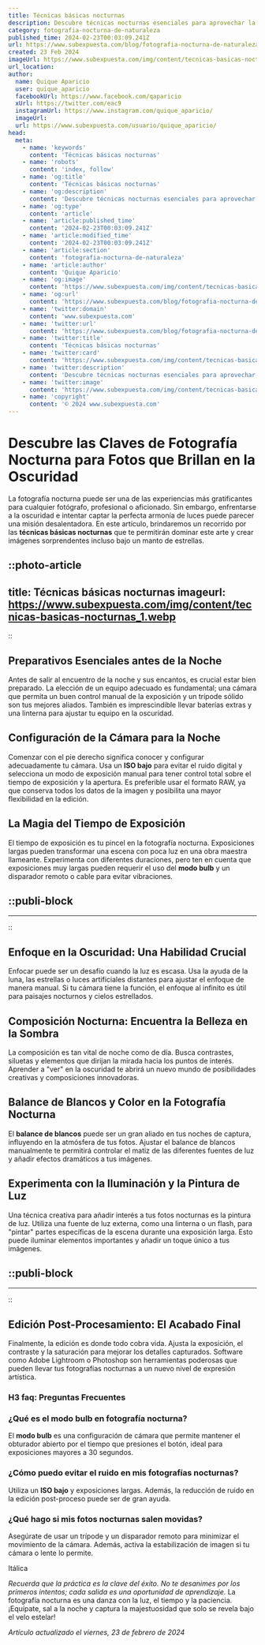 ```yaml
---
title: Técnicas básicas nocturnas
description: Descubre técnicas nocturnas esenciales para aprovechar la noche al máximo. Consejos prácticos para seguridad y disfrute.
category: fotografia-nocturna-de-naturaleza
published_time: 2024-02-23T00:03:09.241Z
url: https://www.subexpuesta.com/blog/fotografia-nocturna-de-naturaleza/tecnicas-basicas-nocturnas
created: 23 Feb 2024
imageUrl: https://www.subexpuesta.com/img/content/tecnicas-basicas-nocturnas_1.webp
url_location:
author:
  name: Quique Aparicio
  user: quique_aparicio
  facebookUrl: https://www.facebook.com/qaparicio
  xUrl: https://twitter.com/eac9
  instagramUrl: https://www.instagram.com/quique_aparicio/
  imageUrl: 
  url: https://www.subexpuesta.com/usuario/quique_aparicio/
head:
  meta:
    - name: 'keywords'
      content: 'Técnicas básicas nocturnas'
    - name: 'robots'
      content: 'index, follow'
    - name: 'og:title'
      content: 'Técnicas básicas nocturnas'
    - name: 'og:description'
      content: 'Descubre técnicas nocturnas esenciales para aprovechar la noche al máximo. Consejos prácticos para seguridad y disfrute.'
    - name: 'og:type'
      content: 'article'
    - name: 'article:published_time'
      content: '2024-02-23T00:03:09.241Z'
    - name: 'article:modified_time'
      content: '2024-02-23T00:03:09.241Z'
    - name: 'article:section'
      content: 'fotografia-nocturna-de-naturaleza'
    - name: 'article:author'
      content: 'Quique Aparicio'
    - name: 'og:image'
      content: 'https://www.subexpuesta.com/img/content/tecnicas-basicas-nocturnas_1.webp'
    - name: 'og:url'
      content: 'https://www.subexpuesta.com/blog/fotografia-nocturna-de-naturaleza/tecnicas-basicas-nocturnas'
    - name: 'twitter:domain'
      content: 'www.subexpuesta.com'
    - name: 'twitter:url'
      content: 'https://www.subexpuesta.com/blog/fotografia-nocturna-de-naturaleza/tecnicas-basicas-nocturnas'
    - name: 'twitter:title'
      content: 'Técnicas básicas nocturnas'
    - name: 'twitter:card'
      content: 'https://www.subexpuesta.com/img/content/tecnicas-basicas-nocturnas_1.webp'
    - name: 'twitter:description'
      content: 'Descubre técnicas nocturnas esenciales para aprovechar la noche al máximo. Consejos prácticos para seguridad y disfrute.'
    - name: 'twitter:image'
      content: 'https://www.subexpuesta.com/img/content/tecnicas-basicas-nocturnas_1.webp'
    - name: 'copyright'
      content: '© 2024 www.subexpuesta.com'
---
```

# Descubre las Claves de Fotografía Nocturna para Fotos que Brillan en la Oscuridad

La fotografía nocturna puede ser una de las experiencias más gratificantes para cualquier fotógrafo, profesional o aficionado. Sin embargo, enfrentarse a la oscuridad e intentar captar la perfecta armonía de luces puede parecer una misión desalentadora. En este artículo, brindaremos un recorrido por las **técnicas básicas nocturnas** que te permitirán dominar este arte y crear imágenes sorprendentes incluso bajo un manto de estrellas.


::photo-article
---
title: Técnicas básicas nocturnas
imageurl: https://www.subexpuesta.com/img/content/tecnicas-basicas-nocturnas_1.webp
---
::



## Preparativos Esenciales antes de la Noche
Antes de salir al encuentro de la noche y sus encantos, es crucial estar bien preparado. La elección de un equipo adecuado es fundamental; una cámara que permita un buen control manual de la exposición y un trípode sólido son tus mejores aliados. También es imprescindible llevar baterías extras y una linterna para ajustar tu equipo en la oscuridad.

## Configuración de la Cámara para la Noche
Comenzar con el pie derecho significa conocer y configurar adecuadamente tu cámara. Usa un **ISO bajo** para evitar el ruido digital y selecciona un modo de exposición manual para tener control total sobre el tiempo de exposición y la apertura. Es preferible usar el formato RAW, ya que conserva todos los datos de la imagen y posibilita una mayor flexibilidad en la edición.

## La Magia del Tiempo de Exposición
El tiempo de exposición es tu pincel en la fotografía nocturna. Exposiciones largas pueden transformar una escena con poca luz en una obra maestra llameante. Experimenta con diferentes duraciones, pero ten en cuenta que exposiciones muy largas pueden requerir el uso del **modo bulb** y un disparador remoto o cable para evitar vibraciones.


  ::publi-block
  ---
  ---
  ::
  
  

## Enfoque en la Oscuridad: Una Habilidad Crucial
Enfocar puede ser un desafío cuando la luz es escasa. Usa la ayuda de la luna, las estrellas o luces artificiales distantes para ajustar el enfoque de manera manual. Si tu cámara tiene la función, el enfoque al infinito es útil para paisajes nocturnos y cielos estrellados.

## Composición Nocturna: Encuentra la Belleza en la Sombra
La composición es tan vital de noche como de día. Busca contrastes, siluetas y elementos que dirijan la mirada hacia los puntos de interés. Aprender a "ver" en la oscuridad te abrirá un nuevo mundo de posibilidades creativas y composiciones innovadoras.

## Balance de Blancos y Color en la Fotografía Nocturna
El **balance de blancos** puede ser un gran aliado en tus noches de captura, influyendo en la atmósfera de tus fotos. Ajustar el balance de blancos manualmente te permitirá controlar el matiz de las diferentes fuentes de luz y añadir efectos dramáticos a tus imágenes.

## Experimenta con la Iluminación y la Pintura de Luz
Una técnica creativa para añadir interés a tus fotos nocturnas es la pintura de luz. Utiliza una fuente de luz externa, como una linterna o un flash, para "pintar" partes específicas de la escena durante una exposición larga. Esto puede iluminar elementos importantes y añadir un toque único a tus imágenes.


  ::publi-block
  ---
  ---
  ::
  
  

## Edición Post-Procesamiento: El Acabado Final
Finalmente, la edición es donde todo cobra vida. Ajusta la exposición, el contraste y la saturación para mejorar los detalles capturados. Software como Adobe Lightroom o Photoshop son herramientas poderosas que pueden llevar tus fotografías nocturnas a un nuevo nivel de expresión artística.

### H3 faq: Preguntas Frecuentes

### ¿Qué es el modo bulb en fotografía nocturna?
El **modo bulb** es una configuración de cámara que permite mantener el obturador abierto por el tiempo que presiones el botón, ideal para exposiciones mayores a 30 segundos.

### ¿Cómo puedo evitar el ruido en mis fotografías nocturnas?
Utiliza un **ISO bajo** y exposiciones largas. Además, la reducción de ruido en la edición post-proceso puede ser de gran ayuda.

### ¿Qué hago si mis fotos nocturnas salen movidas?
Asegúrate de usar un trípode y un disparador remoto para minimizar el movimiento de la cámara. Además, activa la estabilización de imagen si tu cámara o lente lo permite.

Itálica

*Recuerda que la práctica es la clave del éxito. No te desanimes por los primeros intentos; cada salida es una oportunidad de aprendizaje.* La fotografía nocturna es una danza con la luz, el tiempo y la paciencia. ¡Equípate, sal a la noche y captura la majestuosidad que solo se revela bajo el velo estelar!

_Artículo actualizado el viernes, 23 de febrero de 2024_